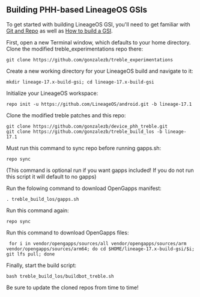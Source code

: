
## Building PHH-based LineageOS GSIs ##

To get started with building LineageOS GSI, you'll need to get familiar with [Git and Repo](https://source.android.com/source/using-repo.html) as well as [How to build a GSI](https://github.com/phhusson/treble_experimentations/wiki/How-to-build-a-GSI%3F).

First, open a new Terminal window, which defaults to your home directory.  Clone the modified treble_experimentations repo there:

    git clone https://github.com/gonzalezb/treble_experimentations

Create a new working directory for your LineageOS build and navigate to it:

    mkdir lineage-17.x-build-gsi; cd lineage-17.x-build-gsi

Initialize your LineageOS workspace:

    repo init -u https://github.com/LineageOS/android.git -b lineage-17.1

Clone the modified treble patches and this repo:

    git clone https://github.com/gonzalezb/device_phh_treble.git
    git clone https://github.com/gonzalezb/treble_build_los -b lineage-17.1

Must run this command to sync repo before running gapps.sh:

    repo sync

(This command is optional run if you want gapps included! If you do not run this script it will default to no gapps)

Run the folowing command to download OpenGapps manifest:

    . treble_build_los/gapps.sh

Run this command again:

    repo sync

Run this command to download OpenGapps files:

     for i in vendor/opengapps/sources/all vendor/opengapps/sources/arm vendor/opengapps/sources/arm64; do cd $HOME/lineage-17.x-build-gsi/$i; git lfs pull; done

Finally, start the build script:

    bash treble_build_los/buildbot_treble.sh

Be sure to update the cloned repos from time to time!
